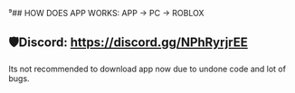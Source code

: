 ⁹## HOW DOES APP WORKS: APP -> PC -> ROBLOX
## 🛡️Discord: https://discord.gg/NPhRyrjrEE
Its not recommended to download app now due to undone code and lot of bugs.
